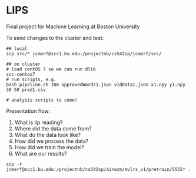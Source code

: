 # LIPS
Final project for Machine Learning at Boston University

To send changes to the cluster and test:
```
## local
scp src/* jcmerf@scc1.bu.edu:/projectnb/cs542sp/jcmerf/src/

## on cluster
# load centOS 7 so we can run dlib
scc-centos7
# run scripts, e.g.
bash pipeline.sh 100 approvedWords1.json vidData1.json x1.npy y1.npy 30 50 pred1.csv

# analysis scripts to come!

```

Presentation flow:
1. What is lip reading?
2. Where did the data come from?
3. What do the data look like?
4. How did we process the data?
5. How did we train the model?
6. What are our results?


```
scp -r jcmerf@scc1.bu.edu:/projectnb/cs542sp/ainezm/mvlrs_v1/pretrain/5555* .
```
